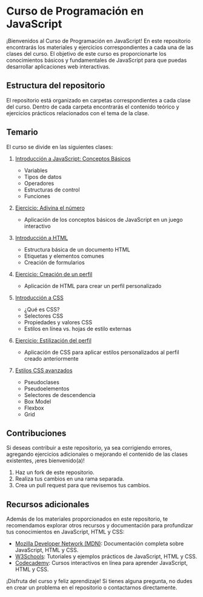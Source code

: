 # Curso de Programación en JavaScript

¡Bienvenidos al Curso de Programación en JavaScript! En este repositorio encontrarás los materiales y ejercicios correspondientes a cada una de las clases del curso. El objetivo de este curso es proporcionarte los conocimientos básicos y fundamentales de JavaScript para que puedas desarrollar aplicaciones web interactivas.

## Estructura del repositorio

El repositorio está organizado en carpetas correspondientes a cada clase del curso. Dentro de cada carpeta encontrarás el contenido teórico y ejercicios prácticos relacionados con el tema de la clase.

## Temario

El curso se divide en las siguientes clases:

1. [Introducción a JavaScript: Conceptos Básicos](/Javascript/1.1%20-%20Javascript%20Primera%20Leccion.md)
   - Variables
   - Tipos de datos
   - Operadores
   - Estructuras de control
   - Funciones

2. [Ejercicio: Adivina el número](/Javascript/1.2-%20Ejercicio%3A%20Adivina%20el%20n%C3%BAmero.md)
   - Aplicación de los conceptos básicos de JavaScript en un juego interactivo

3. [Introducción a HTML](/HTML/1.1%20-%20Introducci%C3%B3n%20a%20HTML.md)
   - Estructura básica de un documento HTML
   - Etiquetas y elementos comunes
   - Creación de formularios

4. [Ejercicio: Creación de un perfil](/HTML/1.2%20-%20Ejercicio%3A%20Crear%20una%20p%C3%A1gina%20de%20perfil%20personal.md)
   - Aplicación de HTML para crear un perfil personalizado

5. [Introducción a CSS](/CSS/1.1%20-%20Introducci%C3%B3n%20a%20CSS%3A%20Estilizando%20tu%20p%C3%A1gina%20web.md)
   - ¿Qué es CSS?
   - Selectores CSS
   - Propiedades y valores CSS
   - Estilos en línea vs. hojas de estilo externas

6. [Ejercicio: Estilización del perfil](/CSS/)
   - Aplicación de CSS para aplicar estilos personalizados al perfil creado anteriormente

7. [Estilos CSS avanzados](/clase-07)
   - Pseudoclases
   - Pseudoelementos
   - Selectores de descendencia
   - Box Model
   - Flexbox
   - Grid

## Contribuciones

Si deseas contribuir a este repositorio, ya sea corrigiendo errores, agregando ejercicios adicionales o mejorando el contenido de las clases existentes, ¡eres bienvenido(a)!

1. Haz un fork de este repositorio.
2. Realiza tus cambios en una rama separada.
3. Crea un pull request para que revisemos tus cambios.

## Recursos adicionales

Además de los materiales proporcionados en este repositorio, te recomendamos explorar otros recursos y documentación para profundizar tus conocimientos en JavaScript, HTML y CSS:

- [Mozilla Developer Network (MDN)](https://developer.mozilla.org/): Documentación completa sobre JavaScript, HTML y CSS.
- [W3Schools](https://www.w3schools.com/): Tutoriales y ejemplos prácticos de JavaScript, HTML y CSS.
- [Codecademy](https://www.codecademy.com/learn): Cursos interactivos en línea para aprender JavaScript, HTML y CSS.

¡Disfruta del curso y feliz aprendizaje! Si tienes alguna pregunta, no dudes en crear un problema en el repositorio o contactarnos directamente.
